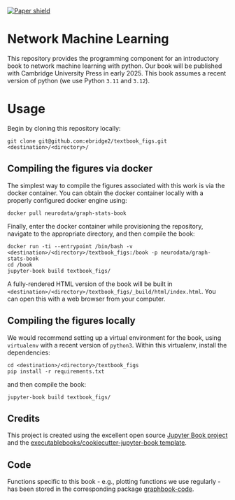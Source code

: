 [![Paper shield](https://img.shields.io/badge/docker-container-blue)](https://hub.docker.com/r/neurodata/graph-stats-book)

# Network Machine Learning

This repository provides the programming component for an introductory book to network machine learning with python. Our book will be published with Cambridge University Press in early 2025. This book assumes a recent version of python (we use Python `3.11` and `3.12`).

# Usage

Begin by cloning this repository locally:

```
git clone git@github.com:ebridge2/textbook_figs.git <destination>/<directory>/
```

## Compiling the figures via docker

The simplest way to compile the figures associated with this work is via the docker container. You can obtain the docker container locally with a properly configured docker engine using:

```
docker pull neurodata/graph-stats-book
```


Finally, enter the docker container while provisioning the repository, navigate to the appropriate directory, and then compile the book:

```
docker run -ti --entrypoint /bin/bash -v <destination>/<directory>/textbook_figs:/book -p neurodata/graph-stats-book
cd /book
jupyter-book build textbook_figs/
```

A fully-rendered HTML version of the book will be built in `<destination>/<directory>/textbook_figs/_build/html/index.html`. You can open this with a web browser from your computer.

## Compiling the figures locally

We would recommend setting up a virtual environment for the book, using `virtualenv` with a recent version of `python3`. Within this virtualenv, install the dependencies:

```
cd <destination>/<directory>/textbook_figs
pip install -r requirements.txt
```

and then compile the book:

```
jupyter-book build textbook_figs/
```

## Credits

This project is created using the excellent open source [Jupyter Book project](https://jupyterbook.org/) and the [executablebooks/cookiecutter-jupyter-book template](https://github.com/executablebooks/cookiecutter-jupyter-book).

## Code

Functions specific to this book - e.g., plotting functions we use regularly - has been stored in the corresponding package [graphbook-code](https://github.com/neurodata/graphbook-code/tree/main).

